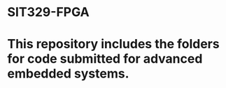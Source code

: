 # SIT329-FPGA
# This repository includes the folders for code submitted for advanced embedded systems.

